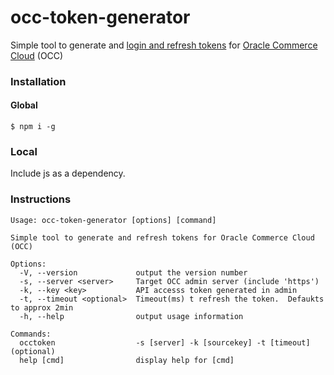 # occ-token-generator
Simple tool to generate and [login and refresh tokens](https://docs.oracle.com/en/cloud/saas/commerce-cloud/cxocc/Authentication.html "Oracle Commerce Cloud Authentication") for [Oracle Commerce Cloud](https://docs.oracle.com/en/cloud/saas/commerce-cloud/index.html) (OCC)


### Installation
#### Global
```
$ npm i -g
```

### Local
Include js as a dependency.

### Instructions
```
Usage: occ-token-generator [options] [command]

Simple tool to generate and refresh tokens for Oracle Commerce Cloud (OCC)

Options:
  -V, --version             output the version number
  -s, --server <server>     Target OCC admin server (include 'https')
  -k, --key <key>           API accesss token generated in admin
  -t, --timeout <optional>  Timeout(ms) t refresh the token.  Defaukts to approx 2min
  -h, --help                output usage information

Commands:
  occtoken                  -s [server] -k [sourcekey] -t [timeout](optional)
  help [cmd]                display help for [cmd]
```

 
